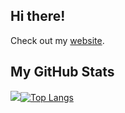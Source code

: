## Hi there!
Check out my  <a href="https://ric-amorim.github.io/" target="_blank">website</a>.

## My GitHub Stats
<img src="https://github-readme-stats.vercel.app/api?username=ric-amorim&show_icons=true&theme=transparent&hide_rank=true&card_width=350px&hide_title=true&hide_border=true"/>[![Top Langs](https://github-readme-stats.vercel.app/api/top-langs/?username=ric-amorim&theme=transparent&layout=compact&langs_count=8&card_width=350px&hide_title=true&hide_border=true)](https://github.com/anuraghazra/github-readme-stats)

<!--## Visitors-->
<!--![Visitor Count](https://profile-counter.glitch.me/ric-amorim/count.svg) -->
